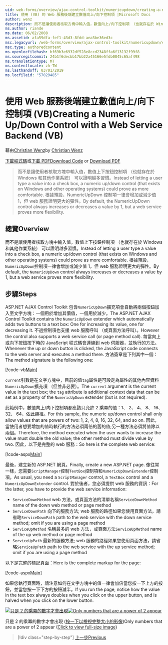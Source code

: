 ```yaml
---
uid: web-forms/overview/ajax-control-toolkit/numericupdown/creating-a-numeric-up-down-control-with-a-web-service-backend-vb
title: 使用 (VB) 的 Web 服務後端建立數值向上/向下控制項 |Microsoft Docs
author: wenz
description: 而不是讓使用者核取方塊中輸入值，數值向上/向下控制項 （也就存在於 Windows 和其他作業系統） 可以證明越多 c...
ms.author: riande
ms.date: 06/02/2008
ms.assetid: afa59dfa-fef1-43d3-8fdd-aea3be36ed3c
msc.legacyurl: /web-forms/overview/ajax-control-toolkit/numericupdown/creating-a-numeric-up-down-control-with-a-web-service-backend-vb
msc.type: authoredcontent
ms.openlocfilehash: bf69b3e6932df528e8ccd2348ffa6f13132f99f8
ms.sourcegitcommit: 24b1f6decbb17bb22a45166e5fdb0845c65af498
ms.translationtype: MT
ms.contentlocale: zh-TW
ms.lasthandoff: 03/01/2019
ms.locfileid: "57029485"
---
```

<a name="creating-a-numeric-updown-control-with-a-web-service-backend-vb"></a><span data-ttu-id="ca9cf-103">使用 Web 服務後端建立數值向上/向下控制項 (VB)</span><span class="sxs-lookup"><span data-stu-id="ca9cf-103">Creating a Numeric Up/Down Control with a Web Service Backend (VB)</span></span>
====================
<span data-ttu-id="ca9cf-104">藉由[Christian Wenz](https://github.com/wenz)</span><span class="sxs-lookup"><span data-stu-id="ca9cf-104">by [Christian Wenz](https://github.com/wenz)</span></span>

<span data-ttu-id="ca9cf-105">[下載程式碼](http://download.microsoft.com/download/9/3/f/93f8daea-bebd-4821-833b-95205389c7d0/numericupdown1.vb.zip)或[下載 PDF](http://download.microsoft.com/download/2/d/c/2dc10e34-6983-41d4-9c08-f78f5387d32b/numericupdown1VB.pdf)</span><span class="sxs-lookup"><span data-stu-id="ca9cf-105">[Download Code](http://download.microsoft.com/download/9/3/f/93f8daea-bebd-4821-833b-95205389c7d0/numericupdown1.vb.zip) or [Download PDF](http://download.microsoft.com/download/2/d/c/2dc10e34-6983-41d4-9c08-f78f5387d32b/numericupdown1VB.pdf)</span></span>

> <span data-ttu-id="ca9cf-106">而不是讓使用者核取方塊中輸入值，數值上下按鈕控制項 （也就存在於 Windows 和其他作業系統） 可以證明越多習慣。</span><span class="sxs-lookup"><span data-stu-id="ca9cf-106">Instead of letting a user type a value into a check box, a numeric up/down control (that exists on Windows and other operating systems) could prove as more comfortable.</span></span> <span data-ttu-id="ca9cf-107">根據預設，NumericUpDown 控制項一律會增加或減少值 1，但 web 服務證明更大的彈性。</span><span class="sxs-lookup"><span data-stu-id="ca9cf-107">By default, the NumericUpDown control always increases or decreases a value by 1, but a web service proves more flexibility.</span></span>


## <a name="overview"></a><span data-ttu-id="ca9cf-108">總覽</span><span class="sxs-lookup"><span data-stu-id="ca9cf-108">Overview</span></span>

<span data-ttu-id="ca9cf-109">而不是讓使用者核取方塊中輸入值，數值上下按鈕控制項 （也就存在於 Windows 和其他作業系統） 可以證明越多習慣。</span><span class="sxs-lookup"><span data-stu-id="ca9cf-109">Instead of letting a user type a value into a check box, a numeric up/down control (that exists on Windows and other operating systems) could prove as more comfortable.</span></span> <span data-ttu-id="ca9cf-110">根據預設，`NumericUpDown`控制項一律會增加或減少值 1，但 web 服務證明更大的彈性。</span><span class="sxs-lookup"><span data-stu-id="ca9cf-110">By default, the `NumericUpDown` control always increases or decreases a value by 1, but a web service proves more flexibility.</span></span>

## <a name="steps"></a><span data-ttu-id="ca9cf-111">步驟</span><span class="sxs-lookup"><span data-stu-id="ca9cf-111">Steps</span></span>

<span data-ttu-id="ca9cf-112">ASP.NET AJAX Control Toolkit 包含`NumericUpDown`擴充項會自動將兩個按鈕加入至文字方塊：一個用於增加其價值，一個用於減少。</span><span class="sxs-lookup"><span data-stu-id="ca9cf-112">The ASP.NET AJAX Control Toolkit contains the `NumericUpDown` extender which automatically adds two buttons to a text box: One for increasing its value, one for decreasing it.</span></span> <span data-ttu-id="ca9cf-113">不過控制項也支援 web 服務呼叫 （或頁面方法呼叫）。</span><span class="sxs-lookup"><span data-stu-id="ca9cf-113">However the control also supports a web service call (or page method call).</span></span> <span data-ttu-id="ca9cf-114">每當向上或向下按鈕按下時的 JavaScript 程式碼會連線到 web 伺服器，並執行的方法。</span><span class="sxs-lookup"><span data-stu-id="ca9cf-114">Whenever the up or down button is clicked, the JavaScript code connects to the web server and executes a method there.</span></span> <span data-ttu-id="ca9cf-115">方法簽章是下列其中一個：</span><span class="sxs-lookup"><span data-stu-id="ca9cf-115">The method signature is the following one:</span></span>

[!code-vb[Main](creating-a-numeric-up-down-control-with-a-web-service-backend-vb/samples/sample1.vb)]

<span data-ttu-id="ca9cf-116">`current`引數是在文字方塊中，目前的值`tag`屬性是可設定為屬性的其他內容資料`NumericUpDown`擴充項 （但並非必要）。</span><span class="sxs-lookup"><span data-stu-id="ca9cf-116">The `current` argument is the current value in the text box; the `tag` attribute is additional context data that can be set as a property of the `NumericUpDown` extender (but is not required).</span></span>

<span data-ttu-id="ca9cf-117">此範例中，數值向上/向下控制項都應該只允許 2 乘冪的值：1、 2、 4、 8、 16、 32、 64，依此類推。</span><span class="sxs-lookup"><span data-stu-id="ca9cf-117">For this sample, the numeric up/down control shall only allow values that are powers of two: 1, 2, 4, 8, 16, 32, 64, and so on.</span></span> <span data-ttu-id="ca9cf-118">因此，當使用者想要增加的值時執行的方法必須兩倍的舊的值;另一種方法必須將值除以兩個。</span><span class="sxs-lookup"><span data-stu-id="ca9cf-118">Therefore, the method executed when the user wants to increase the value must double the old value; the other method must divide value by two.</span></span> <span data-ttu-id="ca9cf-119">因此，以下是完整的 web 服務：</span><span class="sxs-lookup"><span data-stu-id="ca9cf-119">So here is the complete web service:</span></span>

[!code-aspx[Main](creating-a-numeric-up-down-control-with-a-web-service-backend-vb/samples/sample2.aspx)]

<span data-ttu-id="ca9cf-120">最後，建立新的 ASP.NET 網頁。</span><span class="sxs-lookup"><span data-stu-id="ca9cf-120">Finally, create a new ASP.NET page.</span></span> <span data-ttu-id="ca9cf-121">像往常一樣，您需要`ScriptManager`控制`TextBox`控制項和`NumericUpDownExtender`控制項。</span><span class="sxs-lookup"><span data-stu-id="ca9cf-121">As usual, you need a `ScriptManager` control, a `TextBox` control and a `NumericUpDownExtender` control.</span></span> <span data-ttu-id="ca9cf-122">對於後者，您必須提供 web 服務的資訊：</span><span class="sxs-lookup"><span data-stu-id="ca9cf-122">For the latter, you have to provide the web service information:</span></span>

- <span data-ttu-id="ca9cf-123">`ServiceDownMethod` web 方法，或頁面方法的清單名稱</span><span class="sxs-lookup"><span data-stu-id="ca9cf-123">`ServiceDownMethod` name of the down web method or page method</span></span>
- <span data-ttu-id="ca9cf-124">`ServiceDownPath` 向下的服務方法; web 服務的路徑如果您使用頁面方法，請省略</span><span class="sxs-lookup"><span data-stu-id="ca9cf-124">`ServiceDownPath` path to the web service with the down service method; omit if you are using a page method</span></span>
- <span data-ttu-id="ca9cf-125">`ServiceUpMethod` 名稱最多的 web 方法，或頁面方法</span><span class="sxs-lookup"><span data-stu-id="ca9cf-125">`ServiceUpMethod` name of the up web method or page method</span></span>
- <span data-ttu-id="ca9cf-126">`ServiceUpPath` 最新的服務方法; web 服務的路徑如果您使用頁面方法，請省略</span><span class="sxs-lookup"><span data-stu-id="ca9cf-126">`ServiceUpPath` path to the web service with the up service method; omit if you are using a page method</span></span>

<span data-ttu-id="ca9cf-127">以下是完整的標記頁面：</span><span class="sxs-lookup"><span data-stu-id="ca9cf-127">Here is the complete markup for the page:</span></span>

[!code-aspx[Main](creating-a-numeric-up-down-control-with-a-web-service-backend-vb/samples/sample3.aspx)]

<span data-ttu-id="ca9cf-128">如果您執行頁面時，請注意如何在文字方塊中的值一律會加倍當您按一下上方的按鈕，並當您按一下下方的按鈕減半。</span><span class="sxs-lookup"><span data-stu-id="ca9cf-128">If you run the page, notice how the value in the text box always doubles when you click on the upper button, and is halved when you click on the lower button.</span></span>


<span data-ttu-id="ca9cf-129">[![只是 2 的乘冪的數字才會出現](creating-a-numeric-up-down-control-with-a-web-service-backend-vb/_static/image2.png)](creating-a-numeric-up-down-control-with-a-web-service-backend-vb/_static/image1.png)</span><span class="sxs-lookup"><span data-stu-id="ca9cf-129">[![Only numbers that are a power of 2 appear](creating-a-numeric-up-down-control-with-a-web-service-backend-vb/_static/image2.png)](creating-a-numeric-up-down-control-with-a-web-service-backend-vb/_static/image1.png)</span></span>

<span data-ttu-id="ca9cf-130">只是 2 的乘冪的數字才會出現 ([按一下以檢視完整大小的影像](creating-a-numeric-up-down-control-with-a-web-service-backend-vb/_static/image3.png))</span><span class="sxs-lookup"><span data-stu-id="ca9cf-130">Only numbers that are a power of 2 appear ([Click to view full-size image](creating-a-numeric-up-down-control-with-a-web-service-backend-vb/_static/image3.png))</span></span>

> [!div class="step-by-step"]
> [<span data-ttu-id="ca9cf-131">上一步</span><span class="sxs-lookup"><span data-stu-id="ca9cf-131">Previous</span></span>](creating-a-numeric-up-down-control-with-a-web-service-backend-cs.md)
